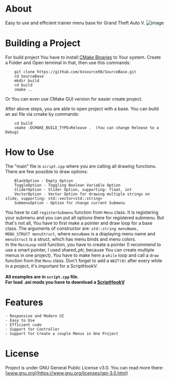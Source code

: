 # About
Easy to use and efficient trainer menu base for Grand Theft Auto V. 
![image](https://user-images.githubusercontent.com/36642285/103153771-316e2a00-4793-11eb-8450-5c98af361ad6.png)

# Building a Project
For build project You have to install [CMake Binaries](https://cmake.org/download/) to Your system. 
Create a Folder and Open terminal in that, then use this commands: 
```
    git clone https://github.com/Xxsource98/SourceBase.git
    cd SourceBase
    mkdir build
    cd build
    cmake ..
```
Or You can even use CMake GUI version for easier create project.

After above steps, you are able to open project with a base. You can build an asi file via cmake by commands:
```
    cd build
    cmake -DCMAKE_BUILD_TYPE=Release .  (You can change Release to a Debug)
```

# How to Use
The "main" file is `script.cpp` where you are calling all drawing functions. There are few possible to draw options: 
```
    BlankOption - Empty Option
    ToggleOption - Toggling Boolean Variable Option
    SliderOption - Slider Option, supporting: float, int
    VectorOption - Vector Option for drawing multiple strings on slide, supporting: std::vector<std::string>
    SubmenuOption - Option for change current Submenu
```
You have to call `registerSubmenu` function from `Menu` class. It is registering your submenu and you can put all options there for registered submenu.
But that's not all, You have to first make a pointer and draw loop for a base class. The arguments of constructor are: `std::string menuName, MENU_STRUCT menuStruct`, where `menuName` is a displaying menu name and `menuStruct` is a struct, which has menu binds and menu colors. <br/>
In the `MainLoop` void function, you have to create a pointer (I recommend to use a smart pointer, I used shared_ptr, because You can create multiple menus in one project). You have to make here a `while` loop and call a `draw` function from the `Menu` class. Don't forget to add a `WAIT(0)` after every while in a project, it's important for a ScriptHookV. <br/><br/>
<b>All examples are in `script.cpp` file.</b> <br/>
<b>For load .asi mods you have to download a [ScriptHookV](http://www.dev-c.com/gtav/scripthookv/)</b>



# Features
```
- Responsive and Modern UI
- Easy to Use
- Efficient code
- Support for Controller
- Support for Create a couple Menus in One Project
```

# License
Project is under GNU General Public License v3.0. You can read more there: [www.gnu.org](https://www.gnu.org/licenses/gpl-3.0.html)
